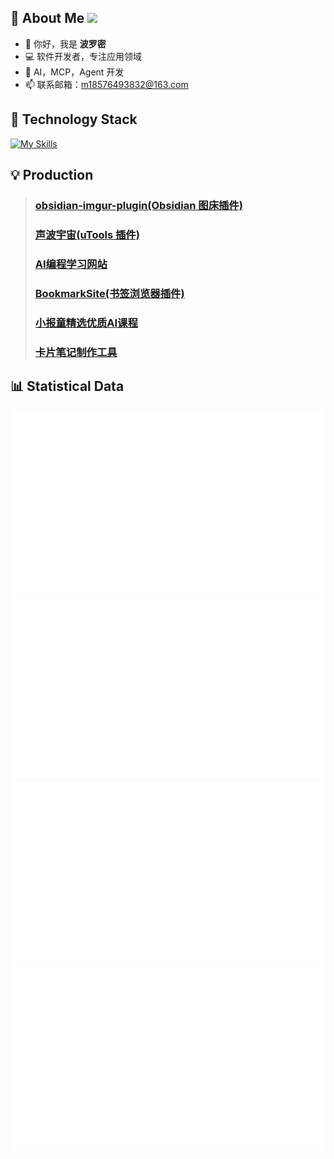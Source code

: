 ## 👀 About Me ![](https://komarev.com/ghpvc/?username=bobostudio&label=visitors)
- 👋 你好，我是 **波罗密**
- 💻 软件开发者，专注应用领域
- 🤖 AI，MCP，Agent 开发
- 📫 联系邮箱：m18576493832@163.com

## 🔨 Technology Stack
[![My Skills](https://skillicons.dev/icons?i=ts,nodejs,python,react,nextjs,tailwind,nestjs,golang,vscode,ubuntu,docker,prisma,postgres,redis,supabase)](https://skillicons.dev)
## 💡 Production

> ###  [obsidian-imgur-plugin(Obsidian 图床插件)](https://github.com/bobostudio/obsidian-imgur-plugin)
> ###  [声波宇宙(uTools 插件)](https://www.u-tools.cn/plugins/detail/%E5%A3%B0%E6%B3%A2%E5%AE%87%E5%AE%99/)
> ###  [AI编程学习网站](https://www.aicreator.top/)
> ###  [BookmarkSite(书签浏览器插件)](https://chromewebstore.google.com/detail/bookmarksite/eogkgndkljbnkkkfohjbgcohgkaokipa?hl=zh-CN&utm_source=ext_sidebar)
> ###  [小报童精选优质AI课程](https://xiaobott.netlify.app/)
> ### [卡片笔记制作工具](https://rednotecard.netlify.app/)
## 📊 Statistical Data

![](https://raw.githubusercontent.com/bobostudio/github-stats/master/generated/overview.svg#gh-dark-mode-only)
![](https://raw.githubusercontent.com/bobostudio/github-stats/master/generated/overview.svg#gh-light-mode-only)
![](https://raw.githubusercontent.com/bobostudio/github-stats/master/generated/languages.svg#gh-dark-mode-only)
![](https://raw.githubusercontent.com/bobostudio/github-stats/master/generated/languages.svg#gh-light-mode-only)
